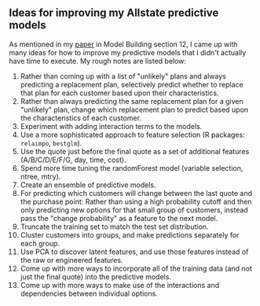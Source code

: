 ## Ideas for improving my Allstate predictive models

As mentioned in my [paper](../allstate-paper.md) in Model Building section 12, I came up with many ideas for how to improve my predictive models that I didn't actually have time to execute. My rough notes are listed below:

1. Rather than coming up with a list of "unlikely" plans and always predicting a replacement plan, selectively predict whether to replace that plan for each customer based upon their characteristics.
2. Rather than always predicting the same replacement plan for a given "unlikely" plan, change which replacement plan to predict based upon the characteristics of each customer.
3. Experiment with adding interaction terms to the models.
4. Use a more sophisticated approach to feature selection (R packages: `relaimpo`, `bestglm`).
5. Use the quote just before the final quote as a set of additional features (A/B/C/D/E/F/G, day, time, cost).
6. Spend more time tuning the randomForest model (variable selection, ntree, mtry).
7. Create an ensemble of predictive models.
8. For predicting which customers will change between the last quote and the purchase point: Rather than using a high probability cutoff and then only predicting new options for that small group of customers, instead pass the "change probability" as a feature to the next model.
9. Truncate the training set to match the test set distribution.
10. Cluster customers into groups, and make predictions separately for each group.
11. Use PCA to discover latent features, and use those features instead of the raw or engineered features.
12. Come up with more ways to incorporate all of the training data (and not just the final quote) into the predictive models.
13. Come up with more ways to make use of the interactions and dependencies between individual options.
